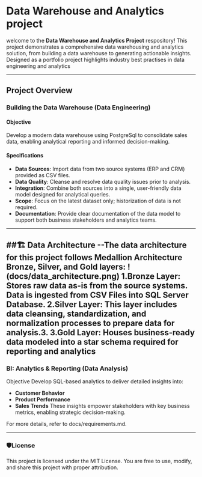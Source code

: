 # Data Warehouse and Analytics project

welcome to the **Data Warehouse and Analytics Project** respository! 
This project demonstrates a comprehensive data warehousing and analytics solution, from building a data warehouse to generating  actionable insights. Designed as a portfolio project highlights industry best practises in data engineering and analytics


---
## Project Overview
### Building the Data Warehouse (Data Engineering)
#### Objective
Develop a modern data warehouse using PostgreSql to consolidate sales data, enabling analytical reporting and informed decision-making.

#### Specifications
- **Data Sources**: Import data from two source systems (ERP and CRM) provided as CSV files.
- **Data Quality**: Cleanse and resolve data quality issues prior to analysis.
- **Integration**: Combine both sources into a single, user-friendly data model designed for analytical queries.
- **Scope**: Focus on the latest dataset only; historization of data is not required.
- **Documentation**: Provide clear documentation of the data model to support both business stakeholders and analytics teams.

---
##🏗️ Data Architecture
--The data architecture for this project follows Medallion Architecture Bronze, Silver, and Gold layers:
!(docs/data_architecture.png)
1.**Bronze Layer**: Stores raw data as-is from the source systems. Data is ingested from CSV Files into SQL Server Database.
2.**Silver Layer**: This layer includes data cleansing, standardization, and normalization processes to prepare data for analysis.3.
3.**Gold Layer**: Houses business-ready data modeled into a star schema required for reporting and analytics
  ---
  ### BI: Analytics & Reporting (Data Analysis)
Objective
Develop SQL-based analytics to deliver detailed insights into:
- **Customer Behavior**
- **Product Performance**
- **Sales Trends**
These insights empower stakeholders with key business metrics, enabling strategic decision-making.

For more details, refer to docs/requirements.md.

---
### **🛡️License**
This project is licensed under the MIT License. You are free to use, modify, and share this project with proper attribution.





